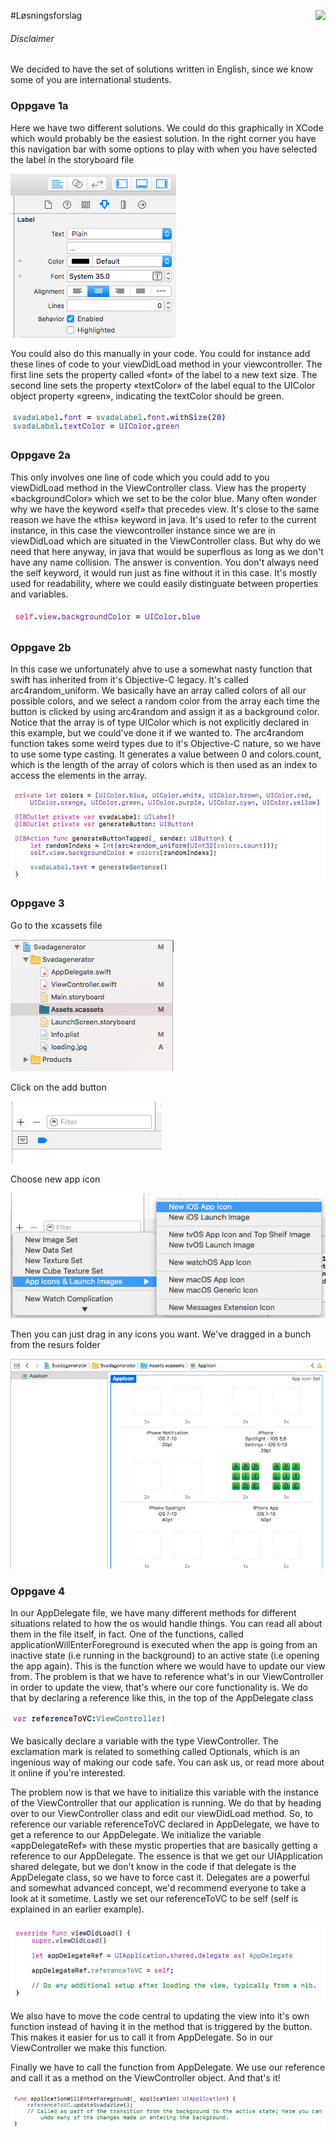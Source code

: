 #Løsningsforslag <img align="right" src="http://www.applitude.no/static/img/banner.svg" height="45"></div>

###### Disclaimer
We decided to have the set of solutions written in English, since we know some of you are international students.

### Oppgave 1a

Here we have two different solutions. We could do this graphically in XCode which would probably be the easiest solution. In the right corner you have this navigation bar with some options to play with when you have selected the label in the storyboard file

![alt tag](https://github.com/applitude/applitude-workshop/blob/solution/Annet/Oppgave1a.png)

You could also do this manually in your code. You could for instance add these lines of code to your viewDidLoad method in your viewcontroller. The first line sets the property called «font» of the label to a new text size. The second line sets the property «textColor» of the label equal to the UIColor object property «green», indicating the textColor should be green.

![alt tag](https://github.com/applitude/applitude-workshop/blob/solution/Annet/Oppgave%201a%20..png)

### Oppgave 2a

This only involves one line of code which you could add to you viewDidLoad method in the ViewController class. View has the property «backgroundColor» which we set to be the color blue. Many often wonder why we have the keyword «self» that precedes view. It's close to the same reason we have the «this» keyword in java. It's used to refer to the current instance, in this case the viewcontroller instance since we are in viewDidLoad which are situated in the ViewController class. But why do we need that here anyway, in java that would be superflous as long as we don't have any name collision. The answer is convention. You don't always need the self keyword, it would run just as fine without it in this case. It's mostly used for readability, where we could easily distinguate between properties and variables.

![alt tag](https://github.com/applitude/applitude-workshop/blob/solution/Annet/Oppgave%202a.png)

### Oppgave 2b

In this case we unfortunately ahve to use a somewhat nasty function that swift has inherited from it's Objective-C legacy. It's called arc4random_uniform. We basically have an array called colors of all our possible colors, and we select a random color from the array each time the button is clicked by using arc4random and assign it as a background color. Notice that the array is of type UIColor which is not explicitly declared in this example, but we could've done it if we wanted to. The arc4random function takes some weird types due to it's Objective-C nature, so we have to use some type casting. It generates a value between 0 and colors.count, which is the length of the array of colors which is then used as an index to access the elements in the array.

![alt tag](https://github.com/applitude/applitude-workshop/blob/solution/Annet/Oppgave%202b.png)

### Oppgave 3

Go to the xcassets file

![alt tag](https://github.com/applitude/applitude-workshop/blob/solution/Annet/Oppgave%203a.png?raw=true)

Click on the add button

![alt tag](https://github.com/applitude/applitude-workshop/blob/solution/Annet/Oppgave%203a..png?raw=true)

Choose new app icon

![alt tag](https://github.com/applitude/applitude-workshop/blob/solution/Annet/Oppgave%203a...png?raw=true)

Then you can just drag in any icons you want. We've dragged in a bunch from the resurs folder

![alt tag](https://github.com/applitude/applitude-workshop/blob/solution/Annet/Oppgave%203a....png?raw=true)

### Oppgave 4

In our AppDelegate file, we have many different methods for different situations related to how the os would handle things. You can read all about them in the file itself, in fact. One of the functions, called applicationWillEnterForeground is executed when the app is going from an inactive state (i.e running in the background) to an active state (i.e opening the app again). This is the function where we would have to update our view from. The problem is that we have to reference what's in our ViewController in order to update the view, that's where our core functionality is. We do that by declaring a reference like this, in the top of the AppDelegate class

![alt tag](https://github.com/applitude/applitude-workshop/blob/solution/Annet/Oppgave%204.png)

We basically declare a variable with the type ViewController. The exclamation mark is related to something called Optionals, which is an ingenious way of making our code safe. You can ask us, or read more about it online if you're interested. 

The problem now is that we have to initialize this variable with the instance of the ViewController that our application is running. We do that by heading over to our ViewController class and edit our viewDidLoad method. So, to reference our variable referenceToVC declared in AppDelegate, we have to get a reference to our AppDelegate. We initialize the variable «appDelegateRef» with these mystic properties that are basically getting a reference to our AppDelegate. The essence is that we get our UIApplication shared delegate, but we don't know in the code if that delegate is the AppDelegate class, so we have to force cast it. Delegates are a powerful and somewhat advanced concept, we'd recommend everyone to take a look at it sometime. Lastly we set our referenceToVC to be self (self is explained in an earlier example). 

![alt tag](https://github.com/applitude/applitude-workshop/blob/solution/Annet/Oppgave%204%20...png)

We also have to move the code central to updating the view into it's own function instead of having it in the method that is triggered by the button. This makes it easier for us to call it from AppDelegate. So in our ViewController we make this function. 

Finally we have to call the function from AppDelegate. We use our reference and call it as a method on the ViewController object. And that's it!
 
![alt tag](https://github.com/applitude/applitude-workshop/blob/solution/Annet/Oppgave%204%20..png)
